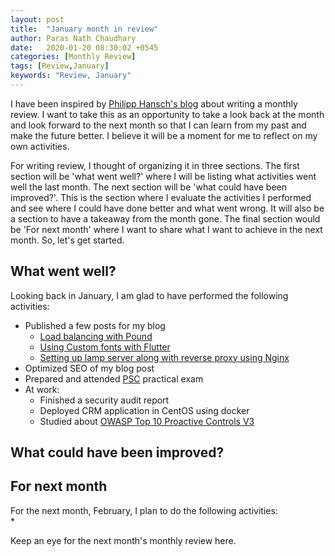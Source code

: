 ```yaml
---
layout: post
title:  "January month in review"
author: Paras Nath Chaudhary
date:   2020-01-20 08:30:02 +0545
categories: [Monthly Review]
tags: [Review,January]
keywords: "Review, January"
---
```

I have been inspired by [Philipp Hansch's blog](https://phansch.net/) about writing a monthly review. I want to take this as an opportunity to take a look back at the month and look forward to the next month so that I can learn from my past and make the future better. I believe it will be a moment for me to reflect on my own activities. 

For writing review, I thought of organizing it in three sections. The first section will be 'what went well?' where I will be listing what activities went well the last month. The next section will be 'what could have been improved?'. This is the section where I evaluate the activities I performed and see where I could have done better and what went wrong. It will also be a section to have a takeaway from the month gone. The final section would be 'For next month' where I want to share what I want to achieve in the next month. So, let's get started.

## What went well?
Looking back in January, I am glad to have performed the following activities:
* Published a few posts for my blog
    * [Load balancing with Pound](https://parasnath.com.np/blog/load-balancing-with-pound/)
    * [Using Custom fonts with Flutter](https://parasnath.com.np/blog/)
    * [Setting up lamp server along with reverse proxy using Nginx](https://parasnath.com.np)
* Optimized SEO of my blog post
* Prepared and attended [PSC](http://psc.gov.np/) practical exam
* At work:
    * Finished a security audit report
    * Deployed CRM application in CentOS using docker
    * Studied about [OWASP Top 10 Proactive Controls V3](https://www.owasp.org/images/b/bc/OWASP_Top_10_Proactive_Controls_V3.pdf) 

## What could have been improved?

## For next month
For the next month, February, I plan to do the following activities:  
* 

Keep an eye for the next month's monthly review here.

